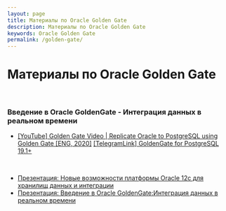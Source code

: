 ```yaml
---
layout: page
title: Материалы по Oracle Golden Gate
description: Материалы по Oracle Golden Gate
keywords: Oracle Golden Gate
permalink: /golden-gate/
---
```


# Материалы по Oracle Golden Gate

<br/>

### Введение в Oracle GoldenGate - Интеграция данных в реальном времени

<ul>
    <li>
        <a href="https://www.youtube.com/watch?v=FGCje1AUQV0">[YouTube] Golden Gate Video | Replicate Oracle to PostgreSQL using Golden Gate [ENG, 2020]</a>
        <a href="https://t.me/oracle_dba_ru/14014">[TelegramLink] GoldenGate for PostgreSQL 19.1+</a>
    </li>

</ul>

<br/>

<ul>
    <li>
        <a href="/files/golden-gate/GoldenGate_BigData_and_Cloud_public.pdf">Презентация: Новые возможности платформы Oracle 12c для хранилищ данных и интеграции</a>
    </li>
    <li>
        <a href="/files/golden-gate/GoldenGate_public.pdf">Презентация: Введение в Oracle GoldenGate:Интеграция данных в реальном времени </a>
    </li>
</ul>
